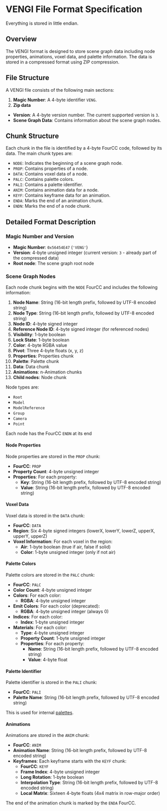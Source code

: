 # VENGI File Format Specification

Everything is stored in little endian.

## Overview

The VENGI format is designed to store scene graph data including node properties, animations, voxel data, and palette information. The data is stored in a compressed format using ZIP compression.

## File Structure

A VENGI file consists of the following main sections:

1. **Magic Number**: A 4-byte identifier `VENG`.
2. **Zip data**
  - **Version**: A 4-byte version number. The current supported version is `3`.
  - **Scene Graph Data**: Contains information about the scene graph nodes.

## Chunk Structure

Each chunk in the file is identified by a 4-byte FourCC code, followed by its data. The main chunk types are:

- `NODE`: Indicates the beginning of a scene graph node.
- `PROP`: Contains properties of a node.
- `DATA`: Contains voxel data of a node.
- `PALC`: Contains palette colors.
- `PALI`: Contains a palette identifier.
- `ANIM`: Contains animation data for a node.
- `KEYF`: Contains keyframe data for an animation.
- `ENDA`: Marks the end of an animation chunk.
- `ENDN`: Marks the end of a node chunk.

## Detailed Format Description

### Magic Number and Version

- **Magic Number**: `0x56454E47` (`'VENG'`)
- **Version**: 4-byte unsigned integer (current version: `3` - already part of the compressed data)
- **Root node**: The scene graph root node

### Scene Graph Nodes

Each node chunk begins with the `NODE` FourCC and includes the following information:

1. **Node Name**: String (16-bit length prefix, followed by UTF-8 encoded string)
2. **Node Type**: String (16-bit length prefix, followed by UTF-8 encoded string)
3. **Node ID**: 4-byte signed integer
4. **Reference Node ID**: 4-byte signed integer (for referenced nodes)
5. **Visibility**: 1-byte boolean
6. **Lock State**: 1-byte boolean
7. **Color**: 4-byte RGBA value
8. **Pivot**: Three 4-byte floats (x, y, z)
9. **Properties**: Properties chunk
10. **Palette**: Palette chunk
11. **Data**: Data chunk
12. **Animations**: n-Animation chunks
13. **Child nodes**: Node chunk

Node types are:

* `Root`
* `Model`
* `ModelReference`
* `Group`
* `Camera`
* `Point`

Each node has the FourCC `ENDN` at its end

#### Node Properties

Node properties are stored in the `PROP` chunk:

- **FourCC**: `PROP`
- **Property Count**: 4-byte unsigned integer
- **Properties**: For each property:
  - **Key**: String (16-bit length prefix, followed by UTF-8 encoded string)
  - **Value**: String (16-bit length prefix, followed by UTF-8 encoded string)

#### Voxel Data

Voxel data is stored in the `DATA` chunk:

- **FourCC**: `DATA`
- **Region**: Six 4-byte signed integers (lowerX, lowerY, lowerZ, upperX, upperY, upperZ)
- **Voxel Information**: For each voxel in the region:
  - **Air**: 1-byte boolean (true if air, false if solid)
  - **Color**: 1-byte unsigned integer (only if not air)

#### Palette Colors

Palette colors are stored in the `PALC` chunk:

- **FourCC**: `PALC`
- **Color Count**: 4-byte unsigned integer
- **Colors**: For each color:
  - **RGBA**: 4-byte unsigned integer
- **Emit Colors**: For each color (deprecated):
  - **RGBA**: 4-byte unsigned integer (always 0)
- **Indices**: For each color:
  - **Index**: 1-byte unsigned integer
- **Materials**: For each color:
  - **Type**: 4-byte unsigned integer
  - **Property Count**: 1-byte unsigned integer
  - **Properties**: For each property:
    - **Name**: String (16-bit length prefix, followed by UTF-8 encoded string)
    - **Value**: 4-byte float

#### Palette Identifier

Palette identifier is stored in the `PALI` chunk:

- **FourCC**: `PALI`
- **Palette Name**: String (16-bit length prefix, followed by UTF-8 encoded string)

This is used for internal [palettes](Palette.md).

#### Animations

Animations are stored in the `ANIM` chunk:

- **FourCC**: `ANIM`
- **Animation Name**: String (16-bit length prefix, followed by UTF-8 encoded string)
- **Keyframes**: Each keyframe starts with the `KEYF` chunk:
  - **FourCC**: `KEYF`
  - **Frame Index**: 4-byte unsigned integer
  - **Long Rotation**: 1-byte boolean
  - **Interpolation Type**: String (16-bit length prefix, followed by UTF-8 encoded string)
  - **Local Matrix**: Sixteen 4-byte floats (4x4 matrix in row-major order)

The end of the animation chunk is marked by the `ENDA` FourCC.
